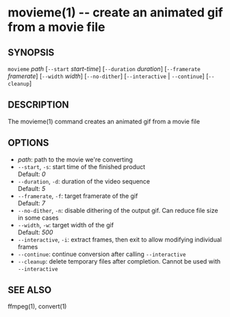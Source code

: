 movieme(1) -- create an animated gif from a movie file
======================================================

## SYNOPSIS

`movieme` <var>path</var> [`--start` <var>start-time</var>] [`--duration` <var>duration</var>] [`--framerate` <var>framerate</var>] [`--width` <var>width</var>] [`--no-dither`] [`--interactive` | `--continue`] [`--cleanup`]

## DESCRIPTION

The movieme(1) command creates an animated gif from a movie file

## OPTIONS

* <var>path</var>:
  path to the movie we're converting
* `--start`, `-s`:
  start time of the finished product  
  Default: <var>0</var>
* `--duration`, `-d`:
  duration of the video sequence  
  Default: <var>5</var>
* `--framerate`, `-f`:
  target framerate of the gif  
  Default: <var>7</var>
* `--no-dither`, `-n`:
  disable dithering of the output gif. Can reduce file size in some cases
* `--width`, `-w`:
  target width of the gif  
  Default: <var>500</var>
* `--interactive`, `-i`:
  extract frames, then exit to allow modifying individual frames
* `--continue`:
  continue conversion after calling `--interactive`
* `--cleanup`:
  delete temporary files after completion. Cannot be used with `--interactive`

## SEE ALSO

ffmpeg(1), convert(1)


[SYNOPSIS]: #SYNOPSIS "SYNOPSIS"
[DESCRIPTION]: #DESCRIPTION "DESCRIPTION"
[OPTIONS]: #OPTIONS "OPTIONS"
[SEE ALSO]: #SEE-ALSO "SEE ALSO"


[28point8(1)]: 28point8.1.html
[anycopy(1)]: anycopy.1.html
[anypaste(1)]: anypaste.1.html
[breakpt-test(1)]: breakpt-test.1.html
[breakpt(1)]: breakpt.1.html
[chcase(1)]: chcase.1.html
[colourtest(1)]: colourtest.1.html
[divider(1)]: divider.1.html
[ellipse(1)]: ellipse.1.html
[fn(1)]: fn.1.html
[git-develop(1)]: git-develop.1.html
[git-push-all(1)]: git-push-all.1.html
[gravatar(1)]: gravatar.1.html
[gz(1)]: gz.1.html
[ipgrep(1)]: ipgrep.1.html
[mansi(1)]: mansi.1.html
[mdwrap(1)]: mdwrap.1.html
[movieme(1)]: movieme.1.html
[nps(1)]: nps.1.html
[nuname(1)]: nuname.1.html
[onchange(1)]: onchange.1.html
[pycturetube(1)]: pycturetube.1.html
[returnOneOf(1)]: returnOneOf.1.html
[selfie(1)]: selfie.1.html
[shttp(1)]: shttp.1.html
[simplify(1)]: simplify.1.html
[sshmux(1)]: sshmux.1.html
[tminus(1)]: tminus.1.html
[tmx(1)]: tmx.1.html
[untar(1)]: untar.1.html
[xbmcplay(1)]: xbmcplay.1.html
[xbmcqueue(1)]: xbmcqueue.1.html
[zdate(1)]: zdate.1.html
